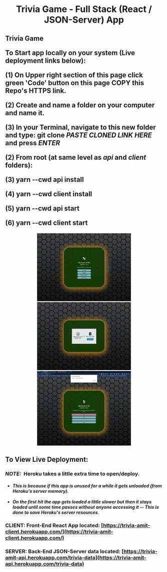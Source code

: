 
<h1 align="center"><b>Trivia Game</b> - Full Stack (React / JSON-Server) App</h1>

<h2>
  <b>Trivia Game</b>

  To Start app locally on your system (Live deployment links below):

  (1) On Upper right section of this page click green 'Code' button on this page COPY this Repo's HTTPS link.

  (2) Create and name a folder on your computer and name it.

  (3) In your Terminal, navigate to this new folder and type: git clone *PASTE CLONED LINK HERE* and press *ENTER*

  (2) From root (at same level as <em><b>api</b></em> and <em><b>client</b></em> folders):

  (3) yarn --cwd api install

  (4) yarn --cwd client install

  (5) yarn --cwd api start

  (6) yarn --cwd client start
</h2>

<p align="center">
  <img src="/client/public/images/main-page.png" width="300" title="hover text">
  <img src="/client/public/images/score-restart-page.png" width="300" title="hover text">
  <img src="/client/public/images/correct-answer-popup.png" width="300" title="hover text">
</p>

<h2>To View Live Deployment:</h2>

<h3><em>NOTE:</em> &nbsp;Heroku takes a little extra time to open/deploy.</h3>

<h5>
<ul>
  <li>This is because if this app is unused for a while it gets unloaded (from Heroku's server memory).</li>
  <br/>
  <li>On the first hit the app gets loaded a little slower but then it stays loaded until some time passes without anyone accessing it -- This is done to save Heroku's server resources. </li>
</ul>
</h5>

### CLIENT: Front-End React App located: [https://trivia-amit-client.herokuapp.com/](https://trivia-amit-client.herokuapp.com/)

### SERVER: Back-End JSON-Server data located: [https://trivia-amit-api.herokuapp.com/trivia-data](https://trivia-amit-api.herokuapp.com/trivia-data)
